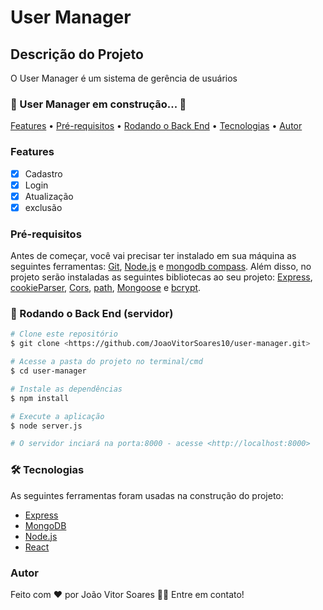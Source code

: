 # User Manager

## Descrição do Projeto

O User Manager é um sistema de gerência de usuários

### 🚧 User Manager em construção...  🚧

<p>
 <a href="#Features">Features</a> •
 <a href="#Pré-requisitos">Pré-requisitos</a> • 
 <a href="#🎲 Rodando o Back End">Rodando o Back End</a> • 
 <a href="#🛠 Tecnologias">Tecnologias</a> • 
 <a href="#Autor">Autor</a>
</p>

### Features

- [x] Cadastro
- [x] Login
- [x] Atualização
- [x] exclusão

### Pré-requisitos

Antes de começar, você vai precisar ter instalado em sua máquina as seguintes ferramentas:
[Git](https://git-scm.com), [Node.js](https://nodejs.org/en/) e [mongodb compass](https://www.mongodb.com/products/compass).
Além disso, no projeto serão instaladas as seguintes bibliotecas ao seu projeto:
[Express](https://expressjs.com/pt-br/), [cookieParser](https://www.npmjs.com/package/cookie-parser), [Cors](https://www.npmjs.com/package/cors), [path](https://www.npmjs.com/package/path),
[Mongoose](https://mongoosejs.com/) e [bcrypt](https://www.npmjs.com/package/bcrypt).

### 🎲 Rodando o Back End (servidor)

```bash
# Clone este repositório
$ git clone <https://github.com/JoaoVitorSoares10/user-manager.git>

# Acesse a pasta do projeto no terminal/cmd
$ cd user-manager

# Instale as dependências
$ npm install

# Execute a aplicação 
$ node server.js

# O servidor inciará na porta:8000 - acesse <http://localhost:8000>
```

### 🛠 Tecnologias

As seguintes ferramentas foram usadas na construção do projeto:

- [Express](https://expressjs.com/pt-br/)
- [MongoDB](https://www.mongodb.com/)
- [Node.js](https://nodejs.org/en/)
- [React](https://pt-br.reactjs.org/)

### Autor

Feito com ❤️ por João Vitor Soares 👋🏽 Entre em contato!
